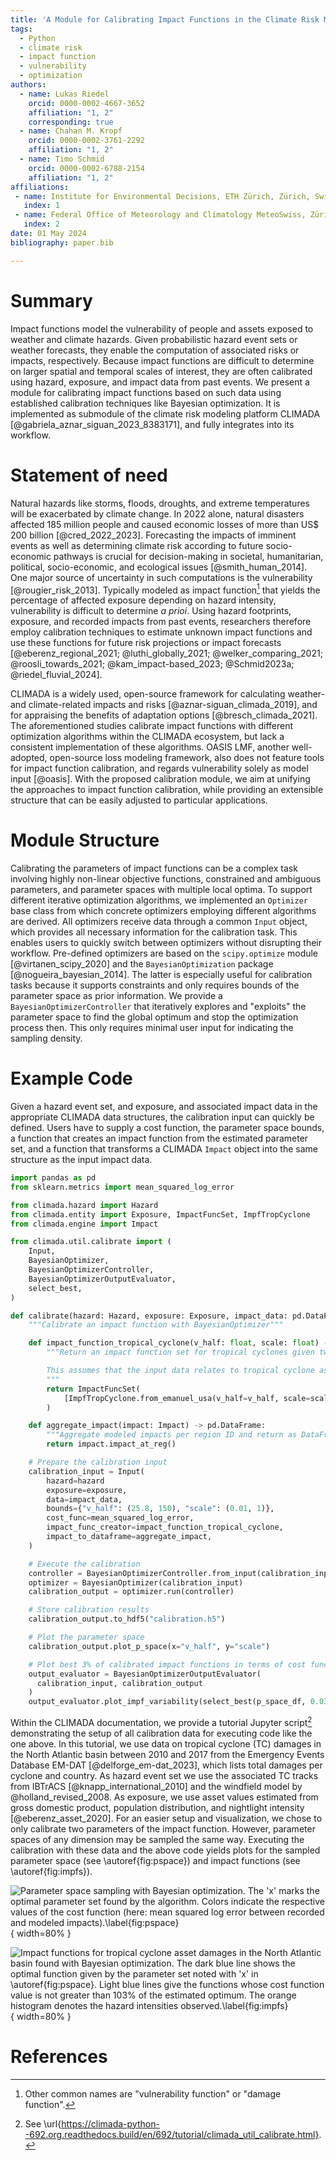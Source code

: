 ```yaml
---
title: 'A Module for Calibrating Impact Functions in the Climate Risk Modeling Platform CLIMADA'
tags:
  - Python
  - climate risk
  - impact function
  - vulnerability
  - optimization
authors:
  - name: Lukas Riedel
    orcid: 0000-0002-4667-3652
    affiliation: "1, 2"
    corresponding: true
  - name: Chahan M. Kropf
    orcid: 0000-0002-3761-2292
    affiliation: "1, 2"
  - name: Timo Schmid
    orcid: 0000-0002-6788-2154
    affiliation: "1, 2"
affiliations:
 - name: Institute for Environmental Decisions, ETH Zürich, Zürich, Switzerland
   index: 1
 - name: Federal Office of Meteorology and Climatology MeteoSwiss, Zürich-Airport, Switzerland
   index: 2
date: 01 May 2024
bibliography: paper.bib

---
```


# Summary

Impact functions model the vulnerability of people and assets exposed to weather and climate hazards.
Given probabilistic hazard event sets or weather forecasts, they enable the computation of associated risks or impacts, respectively.
Because impact functions are difficult to determine on larger spatial and temporal scales of interest, they are often calibrated using hazard, exposure, and impact data from past events.
We present a module for calibrating impact functions based on such data using established calibration techniques like Bayesian optimization.
It is implemented as submodule of the climate risk modeling platform CLIMADA [@gabriela_aznar_siguan_2023_8383171], and fully integrates into its workflow.

# Statement of need

Natural hazards like storms, floods, droughts, and extreme temperatures will be exacerbated by climate change.
In 2022 alone, natural disasters affected 185 million people and caused economic losses of more than US$ 200 billion [@cred_2022_2023].
Forecasting the impacts of imminent events as well as determining climate risk according to future socio-economic pathways is crucial for decision-making in societal, humanitarian, political, socio-economic, and ecological issues [@smith_human_2014].
One major source of uncertainty in such computations is the vulnerability [@rougier_risk_2013].
Typically modeled as impact function[^1] that yields the percentage of affected exposure depending on hazard intensity, vulnerability is difficult to determine *a prioi*.
Using hazard footprints, exposure, and recorded impacts from past events, researchers therefore employ calibration techniques to estimate unknown impact functions and use these functions for future risk projections or impact forecasts [@eberenz_regional_2021; @luthi_globally_2021; @welker_comparing_2021; @roosli_towards_2021; @kam_impact-based_2023; @Schmid2023a; @riedel_fluvial_2024].

CLIMADA is a widely used, open-source framework for calculating weather- and climate-related impacts and risks [@aznar-siguan_climada_2019], and for appraising the benefits of adaptation options [@bresch_climada_2021].
The aforementioned studies calibrate impact functions with different optimization algorithms within the CLIMADA ecosystem, but lack a consistent implementation of these algorithms.
OASIS LMF, another well-adopted, open-source loss modeling framework, also does not feature tools for impact function calibration, and regards vulnerability solely as model input [@oasis].
With the proposed calibration module, we aim at unifying the approaches to impact function calibration, while providing an extensible structure that can be easily adjusted to particular applications.

# Module Structure

Calibrating the parameters of impact functions can be a complex task involving highly non-linear objective functions, constrained and ambiguous parameters, and parameter spaces with multiple local optima.
To support different iterative optimization algorithms, we implemented an `Optimizer` base class from which concrete optimizers employing different algorithms are derived.
All optimizers receive data through a common `Input` object, which provides all necessary information for the calibration task.
This enables users to quickly switch between optimizers without disrupting their workflow.
Pre-defined optimizers are based on the `scipy.optimize` module [@virtanen_scipy_2020] and the `BayesianOptimization` package [@nogueira_bayesian_2014].
The latter is especially useful for calibration tasks because it supports constraints and only requires bounds of the parameter space as prior information.
We provide a `BayesianOptimizerController` that iteratively explores and "exploits" the parameter space to find the global optimum and stop the optimization process then.
This only requires minimal user input for indicating the sampling density.

# Example Code

Given a hazard event set, and exposure, and associated impact data in the appropriate CLIMADA data structures, the calibration input can quickly be defined.
Users have to supply a cost function, the parameter space bounds, a function that creates an impact function from the estimated parameter set, and a function that transforms a CLIMADA `Impact` object into the same structure as the input impact data.

```python
import pandas as pd
from sklearn.metrics import mean_squared_log_error

from climada.hazard import Hazard
from climada.entity import Exposure, ImpactFuncSet, ImpfTropCyclone
from climada.engine import Impact

from climada.util.calibrate import (
    Input,
    BayesianOptimizer,
    BayesianOptimizerController,
    BayesianOptimizerOutputEvaluator,
    select_best,
)

def calibrate(hazard: Hazard, exposure: Exposure, impact_data: pd.DataFrame):
    """Calibrate an impact function with BayesianOptimizer"""

    def impact_function_tropical_cyclone(v_half: float, scale: float) -> ImpactFuncSet:
        """Return an impact function set for tropical cyclones given two parameters

        This assumes that the input data relates to tropical cyclone asset damages.
        """
        return ImpactFuncSet(
            [ImpfTropCyclone.from_emanuel_usa(v_half=v_half, scale=scale)]
        )

    def aggregate_impact(impact: Impact) -> pd.DataFrame:
        """Aggregate modeled impacts per region ID and return as DataFrame"""
        return impact.impact_at_reg()

    # Prepare the calibration input
    calibration_input = Input(
        hazard=hazard
        exposure=exposure,
        data=impact_data,
        bounds={"v_half": (25.8, 150), "scale": (0.01, 1)},
        cost_func=mean_squared_log_error,
        impact_func_creator=impact_function_tropical_cyclone,
        impact_to_dataframe=aggregate_impact,
    )

    # Execute the calibration
    controller = BayesianOptimizerController.from_input(calibration_input)
    optimizer = BayesianOptimizer(calibration_input)
    calibration_output = optimizer.run(controller)

    # Store calibration results
    calibration_output.to_hdf5("calibration.h5")

    # Plot the parameter space
    calibration_output.plot_p_space(x="v_half", y="scale")

    # Plot best 3% of calibrated impact functions in terms of cost function value
    output_evaluator = BayesianOptimizerOutputEvaluator(
      calibration_input, calibration_output
    )
    output_evaluator.plot_impf_variability(select_best(p_space_df, 0.03))
```

Within the CLIMADA documentation, we provide a tutorial Jupyter script[^2] demonstrating the setup of all calibration data for executing code like the one above.
In this tutorial, we use data on tropical cyclone (TC) damages in the North Atlantic basin between 2010 and 2017 from the Emergency Events Database EM-DAT [@delforge_em-dat_2023], which lists total damages per cyclone and country.
As hazard event set we use the associated TC tracks from IBTrACS [@knapp_international_2010] and the windfield model by @holland_revised_2008.
As exposure, we use asset values estimated from gross domestic product, population distribution, and nightlight intensity [@eberenz_asset_2020].
For an easier setup and visualization, we chose to only calibrate two parameters of the impact function.
However, parameter spaces of any dimension may be sampled the same way.
Executing the calibration with these data and the above code yields plots for the sampled parameter space (see \autoref{fig:pspace}) and impact functions (see \autoref{fig:impfs}).

![Parameter space sampling with Bayesian optimization. The 'x' marks the optimal parameter set found by the algorithm. Colors indicate the respective values of the cost function (here: mean squared log error between recorded and modeled impacts).\label{fig:pspace}](pspace.png){ width=80% }

![Impact functions for tropical cyclone asset damages in the North Atlantic basin found with Bayesian optimization. The dark blue line shows the optimal function given by the parameter set noted with 'x' in \autoref{fig:pspace}. Light blue lines give the functions whose cost function value is not greater than 103% of the estimated optimum. The orange histogram denotes the hazard intensities observed.\label{fig:impfs}](impfs.png){ width=80% }

# References

[^1]: Other common names are "vulnerability function" or "damage function".
[^2]: See \url{https://climada-python--692.org.readthedocs.build/en/692/tutorial/climada_util_calibrate.html}.
